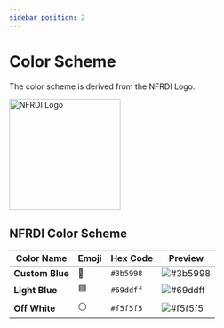 ```yaml
---
sidebar_position: 2
---
```


# Color Scheme

The color scheme is derived from the NFRDI Logo.

<img src="/img/Snippets/NFRDI_Logo.png" alt="NFRDI Logo" width="200"/>

## NFRDI Color Scheme

| Color Name      | Emoji | Hex Code  | Preview                                                         |
| --------------- | ----- | --------- | --------------------------------------------------------------- |
| **Custom Blue** | 🔵    | `#3b5998` | ![#3b5998](https://via.placeholder.com/20/3b5998/000000?text=+) |
| **Light Blue**  | 🟦    | `#69ddff` | ![#69ddff](https://via.placeholder.com/20/69ddff/000000?text=+) |
| **Off White**   | ⚪    | `#f5f5f5` | ![#f5f5f5](https://via.placeholder.com/20/f5f5f5/000000?text=+) |
